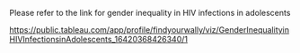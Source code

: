Please refer to the link for gender inequality in HIV infections in adolescents

https://public.tableau.com/app/profile/findyourwally/viz/GenderInequalityinHIVInfectionsinAdolescents_16420368426340/1
